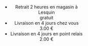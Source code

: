 <ShowHtml>
<div class="example">
    <ul class="km-delivery-product">
        <li class="km-delivery-product__item">
            <div>
                <span class="km-delivery-product__type">Retrait  2 heures  en magasin </span>
                <span class="km-delivery-product__place"> à Lesquin</span>
            </div>
            <div>
                <span class="km-delivery-product__price">gratuit</span>
            </div>
        </li>
        <li class="km-delivery-product__item">
            <div>
                <span class="km-delivery-product__type">Livraison en  4 jours </span>
                <span class="km-delivery-product__place"> chez vous</span>
            </div>
            <div>
                <span class="km-delivery-product__price">3.00 €</span>
            </div>
        </li>
        <li class="km-delivery-product__item">
            <div>
                <span class="km-delivery-product__type">Livraison en  4 jours </span>
                <span class="km-delivery-product__place"> en point relais</span>
            </div>
            <div>
                <span class="km-delivery-product__price">2.00 €</span>
            </div>
        </li>
    </ul>
</div>
</ShowHtml>

<style lang="scss" scoped>
@import 'node_modules/integration-web-core--socle/css/assets/sass/_common/01-setting-tools/_all-settings.scss';
@import 'node_modules/integration-web-core--socle/css/assets/sass/_common/06-molecules/_delivery-product.molecules.scss';

.example {
  width: 50%;
  text-align: center;
  margin: 3rem auto;
}
</style>

<script>
export default {
}
</script>